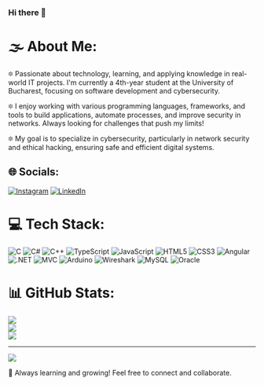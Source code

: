 ### Hi there 👋  

# 🌫 About Me:  
🔯 Passionate about technology, learning, and applying knowledge in real-world IT projects. I'm currently a 4th-year student at the University of Bucharest, focusing on software development and cybersecurity.  

🔯 I enjoy working with various programming languages, frameworks, and tools to build applications, automate processes, and improve security in networks. Always looking for challenges that push my limits!  

🔯 My goal is to specialize in cybersecurity, particularly in network security and ethical hacking, ensuring safe and efficient digital systems.  

## 🌐 Socials:  
[![Instagram](https://img.shields.io/badge/Instagram-%23E4405F.svg?logo=Instagram&logoColor=white)](https://instagram.com/anaacimpeanu)  [![LinkedIn](https://img.shields.io/badge/LinkedIn-%230077B5.svg?logo=linkedin&logoColor=white)](https://www.linkedin.com/in/cimpeanuana/)  

# 💻 Tech Stack:  
![C](https://img.shields.io/badge/c-%2300599C.svg?style=for-the-badge&logo=c&logoColor=white) ![C#](https://img.shields.io/badge/c%23-%23239120.svg?style=for-the-badge&logo=c-sharp&logoColor=white) ![C++](https://img.shields.io/badge/c++-%2300599C.svg?style=for-the-badge&logo=c%2B%2B&logoColor=white) ![TypeScript](https://img.shields.io/badge/TypeScript-%23007ACC.svg?style=for-the-badge&logo=typescript&logoColor=white) ![JavaScript](https://img.shields.io/badge/javascript-%23323330.svg?style=for-the-badge&logo=javascript&logoColor=%23F7DF1E)  ![HTML5](https://img.shields.io/badge/html5-%23E34F26.svg?style=for-the-badge&logo=html5&logoColor=white)  ![CSS3](https://img.shields.io/badge/css3-%231572B6.svg?style=for-the-badge&logo=css3&logoColor=white)  ![Angular](https://img.shields.io/badge/Angular-%23DD0031.svg?style=for-the-badge&logo=angular&logoColor=white)  ![.NET](https://img.shields.io/badge/.NET-%23512BD4.svg?style=for-the-badge&logo=dotnet&logoColor=white)  ![MVC](https://img.shields.io/badge/MVC-%23007ACC.svg?style=for-the-badge&logo=asp.net&logoColor=white)  ![Arduino](https://img.shields.io/badge/Arduino-%2300979D.svg?style=for-the-badge&logo=arduino&logoColor=white)  ![Wireshark](https://img.shields.io/badge/Wireshark-%231A7FC1.svg?style=for-the-badge&logo=wireshark&logoColor=white)  ![MySQL](https://img.shields.io/badge/mysql-%2300f.svg?style=for-the-badge&logo=mysql&logoColor=white)  ![Oracle](https://img.shields.io/badge/Oracle-F80000?style=for-the-badge&logo=oracle&logoColor=white)  

# 📊 GitHub Stats:  
![](https://github-readme-stats.vercel.app/api?username=anacimpeanu&theme=dark&hide_border=false&include_all_commits=false&count_private=false)<br/>
![](https://github-readme-streak-stats.herokuapp.com/?user=anacimpeanu&theme=dark&hide_border=false)<br/>
![](https://github-readme-stats.vercel.app/api/top-langs/?username=anacimpeanu&theme=dark&hide_border=false&include_all_commits=false&count_private=false&layout=compact)

---
[![](https://visitcount.itsvg.in/api?id=anacimpeanu&icon=0&color=0)](https://visitcount.itsvg.in) 

🚀 Always learning and growing! Feel free to connect and collaborate.
